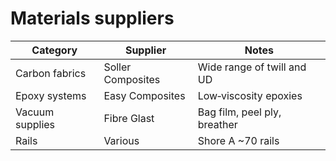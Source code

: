 # Materials suppliers
| Category | Supplier | Notes |
|---|---|---|
| Carbon fabrics | Soller Composites | Wide range of twill and UD |
| Epoxy systems | Easy Composites | Low‑viscosity epoxies |
| Vacuum supplies | Fibre Glast | Bag film, peel ply, breather |
| Rails | Various | Shore A ~70 rails |
